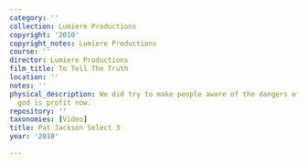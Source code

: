 ```yaml
---
category: ''
collection: Lumiere Productions
copyright: '2010'
copyright_notes: Lumiere Productions
course: ''
director: Lumiere Productions
film_title: To Tell The Truth
location: ''
notes: ''
physical_description: We did try to make people aware of the dangers of a system but
  god is profit now.
repository: ''
taxonomies: [Video]
title: Pat Jackson Select 3
year: '2010'

---
```

